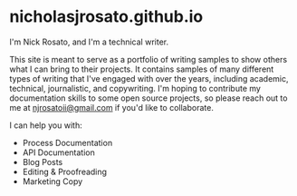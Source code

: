 # nicholasjrosato.github.io
I'm Nick Rosato, and I'm a technical writer.

This site is meant to serve as a portfolio of writing samples to show others what I can bring to their projects. It contains samples of many different types of writing that I've engaged with over the years, including academic, technical, journalistic, and copywriting. I'm hoping to contribute my documentation skills to some open source projects, so please reach out to me at njrosatoii@gmail.com if you'd like to collaborate.

I can help you with:
+ Process Documentation
+ API Documentation
+ Blog Posts
+ Editing & Proofreading
+ Marketing Copy